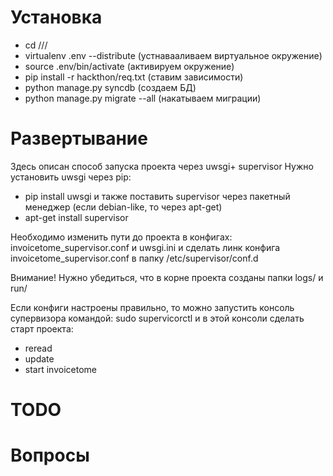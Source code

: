 Установка
============
* cd /<project>/<path>/
* virtualenv .env --distribute (устнавааливаем виртуальное окружение)
* source .env/bin/activate (активируем окружение)
* pip install -r hackthon/req.txt (ставим зависимости)
* python manage.py syncdb (создаем БД)
* python manage.py migrate --all (накатываем миграции)

Развертывание
============
Здесь описан способ запуска проекта через uwsgi+ supervisor
Нужно установить uwsgi через pip:
* pip install uwsgi
и также поставить supervisor через пакетный менеджер (если debian-like, то через apt-get)
* apt-get install supervisor

Необходимо изменить пути до проекта в конфигах: invoicetome_supervisor.conf и uwsgi.ini
и сделать линк конфига invoicetome_supervisor.conf в папку /etc/supervisor/conf.d

Внимание! Нужно убедиться, что в корне проекта созданы папки logs/ и run/

Если конфиги настроены правильно, то можно запустить консоль супервизора командой:
sudo supervicorctl 
и в этой консоли сделать старт проекта:
* reread
* update
* start invoicetome


TODO
=====
 
Вопросы
==========

